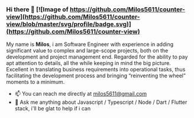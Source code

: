 

### Hi there 👋 [![Image of https://github.com/Milos5611/counter-view](https://github.com/Milos5611/counter-view/blob/master/svg/profile/badge.svg)](https://github.com/Milos5611/counter-view)

My name is **Milos**, i am Software Engineer with experience in adding significant value to complex and large-scope projects, both on the development and project management end. Regarded for the ability to pay apt attention to details, all the while keeping in mind the big picture. Excellent in translating business requirements into operational tasks, thus facilitating the development process and bringing “reinventing the wheel” moments to a minimum. 

- 📫  You can reach me directly at milos5611@gmail.com
- 💬  Ask me anything about Javascript / Typescript / Node / Dart / Flutter stack, i'll be glat to help if i can

<!--
![Milos's GitHub stats](https://github-readme-stats.vercel.app/api?username=Milos5611&count_private=true&show_icons=true&hide_title=true&include_all_commits=true&hide_border=true&hide=stars&card_width=270)
[![Top Langs](https://github-readme-stats.vercel.app/api/top-langs/?username=Milos5611&layout=compact&langs_count=8&hide_title=true&hide_border=true&card_width=270)](https://github.com/Milos5611)
-->
<!--
<h2>🛠 My Toolkit</h2>

<p align="left"> 
    <a title="JavaScript" href="" target="_blank">
        <img src="https://raw.githubusercontent.com/devicons/devicon/master/icons/javascript/javascript-original.svg" alt="javascript" width="45" height="45" />
    </a>
     <a title="React" href="https://postman.com" target="_blank">
        <img src="https://www.vectorlogo.zone/logos/reactjs/reactjs-icon.svg" alt="postman" width="45" height="45" />
    </a>
     <a title="Angular" href="https://postman.com" target="_blank">
        <img src="https://www.vectorlogo.zone/logos/angular/angular-icon.svg" alt="postman" width="45" height="45" />
    </a>
     <a title="Aurelia" href="https://postman.com" target="_blank">
        <img src="https://www.vectorlogo.zone/logos/aureliaio/aureliaio-icon.svg" alt="postman" width="45" height="45" />
    </a>
    <a title="HTML" href="https://www.w3schools.com/" target="_blank">
        <img src="https://raw.githubusercontent.com/gilbarbara/logos/f4c8e8b933aa80ce83b6d6d387e016bf4cb4e376/logos/html-5.svg" alt="html" width="45" height="45" />
    </a>
    <a title="GraphQL" href="https://graphql.org" target="_blank">
        <img src="https://www.vectorlogo.zone/logos/graphql/graphql-icon.svg" alt="graphql" width="45" height="45" />
    </a>
    <a title="Gradle" href="https://gradle.org/" target="_blank">
        <img src="https://raw.githubusercontent.com/gilbarbara/logos/f4c8e8b933aa80ce83b6d6d387e016bf4cb4e376/logos/gradle.svg" alt="gradle" width="45" height="45" />
    </a>
    <a title="PostreSQL" href="https://www.postgresql.org" target="_blank">
        <img src="https://raw.githubusercontent.com/devicons/devicon/master/icons/postgresql/postgresql-original-wordmark.svg" alt="postgresql" width="45" height="45" />
    </a>
    <a title="MySQL" href="https://www.mysql.com/" target="_blank">
        <img src="https://raw.githubusercontent.com/devicons/devicon/master/icons/mysql/mysql-original-wordmark.svg" alt="mysql" width="45" height="45" />
    </a>
    <a title="MongoDB" href="https://www.mongodb.com/" target="_blank">
        <img src="https://raw.githubusercontent.com/devicons/devicon/master/icons/mongodb/mongodb-original-wordmark.svg" alt="mongodb" width="45" height="45" />
    </a>
    <a title="Elasticsearch" href="https://www.elastic.co" target="_blank">
        <img src="https://github.com/jalbertsr/logo-badge-images/blob/master/img/elastic-logo.png?raw=true" alt="Elasticsearch" width="45" height="45" />
    </a>
    <a title="Redis" href="https://redis.io" target="_blank">
        <img src="https://raw.githubusercontent.com/devicons/devicon/master/icons/redis/redis-original-wordmark.svg" alt="redis" width="45" height="45" />
    </a>
    <a title="Docker" href="https://www.docker.com/" target="_blank">
        <img src="https://cdn-icons-png.flaticon.com/512/556/556027.png" alt="docker" width="45" height="45" />
    </a>
    <a title="Kubernetes" href="https://kubernetes.io/" target="_blank">
        <img src="https://raw.githubusercontent.com/gilbarbara/logos/f4c8e8b933aa80ce83b6d6d387e016bf4cb4e376/logos/kubernetes.svg" alt="kubernetes" width="45" height="45" />
    </a>
    <a title="AWS" href="https://aws.amazon.com" target="_blank">
        <img src="https://upload.wikimedia.org/wikipedia/commons/9/93/Amazon_Web_Services_Logo.svg" alt="aws" width="45" height="45" />
    </a>
    <a title="GIT" href="https://git-scm.com" target="_blank">
        <img src="https://www.vectorlogo.zone/logos/git-scm/git-scm-icon.svg" alt="github" width="45" height="45" />
    </a>
    <a title="Linux" href="" target="_blank">
        <img src="https://upload.wikimedia.org/wikipedia/commons/3/35/Tux.svg" alt="linux" width="45" height="45" />
    </a>
</p>
-->

<!--
**Milos5611/Milos5611** is a ✨ _special_ ✨ repository because its `README.md` (this file) appears on your GitHub profile.

Here are some ideas to get you started:

- 🔭 I’m currently working on ...
- 🌱 I’m currently learning ...
- 👯 I’m looking to collaborate on ...
- 🤔 I’m looking for help with ...
- 💬 Ask me about ...
- 📫 How to reach me: ...
- 😄 Pronouns: ...
- ⚡ Fun fact: ...
-->
